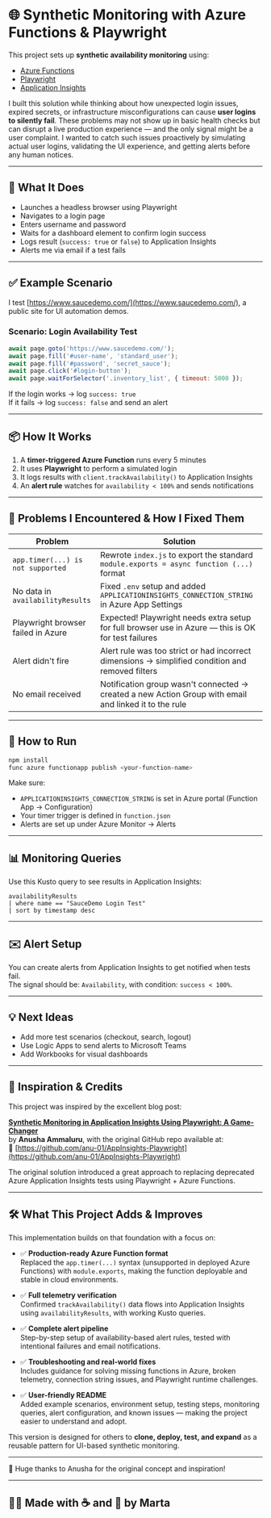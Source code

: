 # 🌐 Synthetic Monitoring with Azure Functions & Playwright

This project sets up **synthetic availability monitoring** using:
- [Azure Functions](https://learn.microsoft.com/en-us/azure/azure-functions/)
- [Playwright](https://playwright.dev/)
- [Application Insights](https://learn.microsoft.com/en-us/azure/azure-monitor/app/app-insights-overview)

I built this solution while thinking about how unexpected login issues, expired secrets, or infrastructure misconfigurations can cause **user logins to silently fail**. These problems may not show up in basic health checks but can disrupt a live production experience — and the only signal might be a user complaint. I wanted to catch such issues proactively by simulating actual user logins, validating the UI experience, and getting alerts before any human notices.

---

## 🔧 What It Does

- Launches a headless browser using Playwright
- Navigates to a login page
- Enters username and password
- Waits for a dashboard element to confirm login success
- Logs result (`success: true` or `false`) to Application Insights
- Alerts me via email if a test fails

---

## ✅ Example Scenario

I test [https://www.saucedemo.com/](https://www.saucedemo.com/), a public site for UI automation demos.

### Scenario: Login Availability Test

```js
await page.goto('https://www.saucedemo.com/');
await page.fill('#user-name', 'standard_user');
await page.fill('#password', 'secret_sauce');
await page.click('#login-button');
await page.waitForSelector('.inventory_list', { timeout: 5000 });
```

If the login works → log `success: true`  
If it fails → log `success: false` and send an alert

---

## 📦 How It Works

1. A **timer-triggered Azure Function** runs every 5 minutes
2. It uses **Playwright** to perform a simulated login
3. It logs results with `client.trackAvailability()` to Application Insights
4. An **alert rule** watches for `availability < 100%` and sends notifications

---

## 🚧 Problems I Encountered & How I Fixed Them

| Problem | Solution |
|--------|----------|
| `app.timer(...) is not supported` | Rewrote `index.js` to export the standard `module.exports = async function (...)` format |
| No data in `availabilityResults` | Fixed `.env` setup and added `APPLICATIONINSIGHTS_CONNECTION_STRING` in Azure App Settings |
| Playwright browser failed in Azure | Expected! Playwright needs extra setup for full browser use in Azure — this is OK for test failures |
| Alert didn't fire | Alert rule was too strict or had incorrect dimensions → simplified condition and removed filters |
| No email received | Notification group wasn't connected → created a new Action Group with email and linked it to the rule |

---

## 🚀 How to Run

```bash
npm install
func azure functionapp publish <your-function-name>
```

Make sure:
- `APPLICATIONINSIGHTS_CONNECTION_STRING` is set in Azure portal (Function App → Configuration)
- Your timer trigger is defined in `function.json`
- Alerts are set up under Azure Monitor → Alerts

---

## 📊 Monitoring Queries

Use this Kusto query to see results in Application Insights:

```kusto
availabilityResults
| where name == "SauceDemo Login Test"
| sort by timestamp desc
```

---

## ✉️ Alert Setup

You can create alerts from Application Insights to get notified when tests fail.  
The signal should be: `Availability`, with condition: `success < 100%`.

---

## 💡 Next Ideas

- Add more test scenarios (checkout, search, logout)
- Use Logic Apps to send alerts to Microsoft Teams
- Add Workbooks for visual dashboards

---

## 🌟 Inspiration & Credits

This project was inspired by the excellent blog post:

**[Synthetic Monitoring in Application Insights Using Playwright: A Game-Changer](https://techcommunity.microsoft.com/blog/AzureArchitectureBlog/synthetic-monitoring-in-application-insights-using-playwright-a-game-changer/4400509)**  
by **Anusha Ammaluru**, with the original GitHub repo available at:  
🔗 [https://github.com/anu-01/AppInsights-Playwright](https://github.com/anu-01/AppInsights-Playwright)

The original solution introduced a great approach to replacing deprecated Azure Application Insights tests using Playwright + Azure Functions.

---

## 🛠️ What This Project Adds & Improves

This implementation builds on that foundation with a focus on:

- ✅ **Production-ready Azure Function format**  
  Replaced the `app.timer(...)` syntax (unsupported in deployed Azure Functions) with `module.exports`, making the function deployable and stable in cloud environments.

- ✅ **Full telemetry verification**  
  Confirmed `trackAvailability()` data flows into Application Insights using `availabilityResults`, with working Kusto queries.

- ✅ **Complete alert pipeline**  
  Step-by-step setup of availability-based alert rules, tested with intentional failures and email notifications.

- ✅ **Troubleshooting and real-world fixes**  
  Includes guidance for solving missing functions in Azure, broken telemetry, connection string issues, and Playwright runtime challenges.

- ✅ **User-friendly README**  
  Added example scenarios, environment setup, testing steps, monitoring queries, alert configuration, and known issues — making the project easier to understand and adopt.

This version is designed for others to **clone, deploy, test, and expand** as a reusable pattern for UI-based synthetic monitoring.

---

🙌 Huge thanks to Anusha for the original concept and inspiration!

---

## 👩‍💻 Made with ☕ and 💙 by Marta

